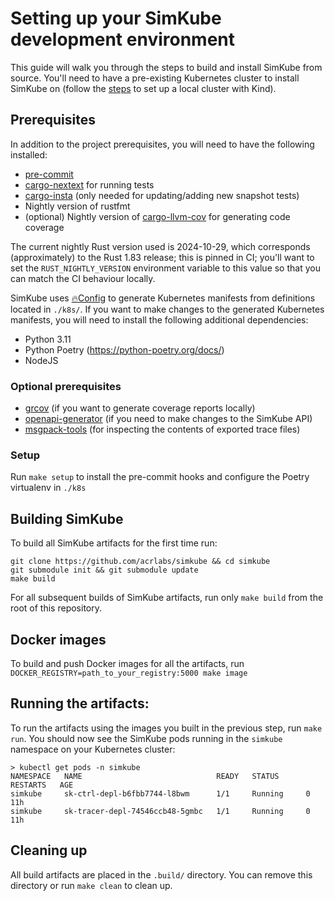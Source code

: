 <!--
template: docs.html
-->

# Setting up your SimKube development environment

This guide will walk you through the steps to build and install SimKube from source.  You'll need to have a pre-existing
Kubernetes cluster to install SimKube on (follow the [steps](../intro/installation.md) to set up a local cluster with
Kind).

## Prerequisites

In addition to the project prerequisites, you will need to have the following installed:

- [pre-commit](https://pre-commit.com)
- [cargo-nextext](https://nexte.st) for running tests
- [cargo-insta](https://insta.rs/docs/quickstart/) (only needed for updating/adding new snapshot tests)
- Nightly version of rustfmt
- (optional) Nightly version of [cargo-llvm-cov](https://github.com/taiki-e/cargo-llvm-cov) for generating code coverage

The current nightly Rust version used is 2024-10-29, which corresponds (approximately) to the Rust 1.83 release; this is
pinned in CI; you'll want to set the `RUST_NIGHTLY_VERSION` environment variable to this value so that you can match the
CI behaviour locally.

SimKube uses [🔥Config](https://github.com/acrlabs/fireconfig) to generate Kubernetes manifests from definitions located
in `./k8s/`.  If you want to make changes to the generated Kubernetes manifests, you will need to install the
following additional dependencies:

- Python 3.11
- Python Poetry (https://python-poetry.org/docs/)
- NodeJS

### Optional prerequisites

- [grcov](https://github.com/mozilla/grcov) (if you want to generate coverage reports locally)
- [openapi-generator](https://openapi-generator.tech) (if you need to make changes to the SimKube API)
- [msgpack-tools](https://github.com/ludocode/msgpack-tools) (for inspecting the contents of exported trace files)

### Setup

Run `make setup` to install the pre-commit hooks and configure the Poetry virtualenv in `./k8s`

## Building SimKube

To build all SimKube artifacts for the first time run:

```
git clone https://github.com/acrlabs/simkube && cd simkube
git submodule init && git submodule update
make build
```

For all subsequent builds of SimKube artifacts, run only `make build` from the root of this repository.

## Docker images

To build and push Docker images for all the artifacts, run `DOCKER_REGISTRY=path_to_your_registry:5000 make image`

## Running the artifacts:

To run the artifacts using the images you built in the previous step, run `make run`.   You should now see the SimKube
pods running in the `simkube` namespace on your Kubernetes cluster:

```
> kubectl get pods -n simkube
NAMESPACE   NAME                              READY   STATUS      RESTARTS   AGE
simkube     sk-ctrl-depl-b6fbb7744-l8bwm      1/1     Running     0          11h
simkube     sk-tracer-depl-74546ccb48-5gmbc   1/1     Running     0          11h
```

## Cleaning up

All build artifacts are placed in the `.build/` directory.  You can remove this directory or run `make clean` to clean
up.
